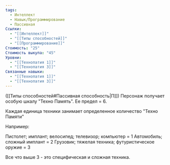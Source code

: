 ```yaml
---
tags:
  - Интеллект
  - Навык/Программирование
  - Пассивная
Ссылки:
  - "[[Интеллект]]"
  - "[[Типы способностей]]"
  - "[[Программирование]]"
Стоимость: "25"
Стоимость выкупа: "45"
Уровни:
  - "[[Технопатия 1]]"
  - "[[Технопатия 3]]"
Связанные навыки:
  - "[[Технопатия 1]]"
  - "[[Технопатия 3]]"
---
```

([[Типы способностей#Пассивная способность|П]]) Персонаж получает особую шкалу "Техно Память". Ее предел = 6. 

Каждая единица техники занимает определенное количество "Техно Памяти"

Например:

Пистолет; имплант; велосипед; телевизор; компьютер = 1
Автомобиль; сложный имплант = 2
Грузовик; тяжелая техника; футуристическое оружие = 3

Все что выше 3 - это специфическая и сложная техника. 